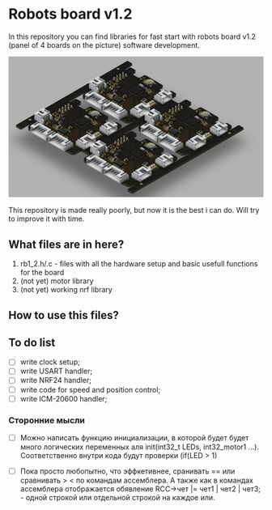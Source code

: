 # Robots board v1.2
In this repository you can find libraries for fast start with robots board v1.2 (panel of 4 boards on the picture) software development.
 
 
![](images/rbv1.2.jpg)

This repository is made really poorly, but now it is the best i can do. Will try to improve it with time.

## What files are in here?
1. rb1_2.h/.c - files with all the hardware setup and basic usefull functions for the board
2. (not yet) motor library
3. (not yet) working nrf library

## How to use this files?



## To do list
- [ ] write clock setup;
- [ ] write USART handler;
- [ ] write NRF24 handler;
- [ ] write code for speed and position control;
- [ ] write ICM-20600 handler;

### Сторонние мысли

- [ ] Можно написать функцию инициализации, в которой будет будет много логических переменных аля init(int32_t LEDs, int32_motor1 ...). Соответственно внутри кода будут проверки (if(LED > 1)


- [ ] Пока просто любопытно, что эффкетивнее, сранивать == или сравнивать > < по командам ассемблера. А также как в командах ассемблера отображается обявление RCC->чет |= чет1 | чет2 | чет3; - одной строкой или отдельной строкой на каждое или.





